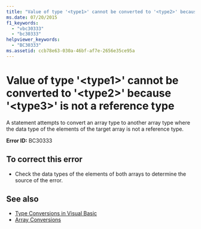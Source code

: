 ```yaml
---
title: "Value of type '<type1>' cannot be converted to '<type2>' because '<type3>' is not a reference type"
ms.date: 07/20/2015
f1_keywords: 
  - "vbc30333"
  - "bc30333"
helpviewer_keywords: 
  - "BC30333"
ms.assetid: ccb78e63-030a-46bf-af7e-2656e35ce95a
---
```

# Value of type '\<type1>' cannot be converted to '\<type2>' because '\<type3>' is not a reference type
A statement attempts to convert an array type to another array type where the data type of the elements of the target array is not a reference type.  
  
 **Error ID:** BC30333  
  
## To correct this error  
  
- Check the data types of the elements of both arrays to determine the source of the error.  
  
## See also

- [Type Conversions in Visual Basic](../programming-guide/language-features/data-types/type-conversions.md)
- [Array Conversions](../programming-guide/language-features/data-types/array-conversions.md)
